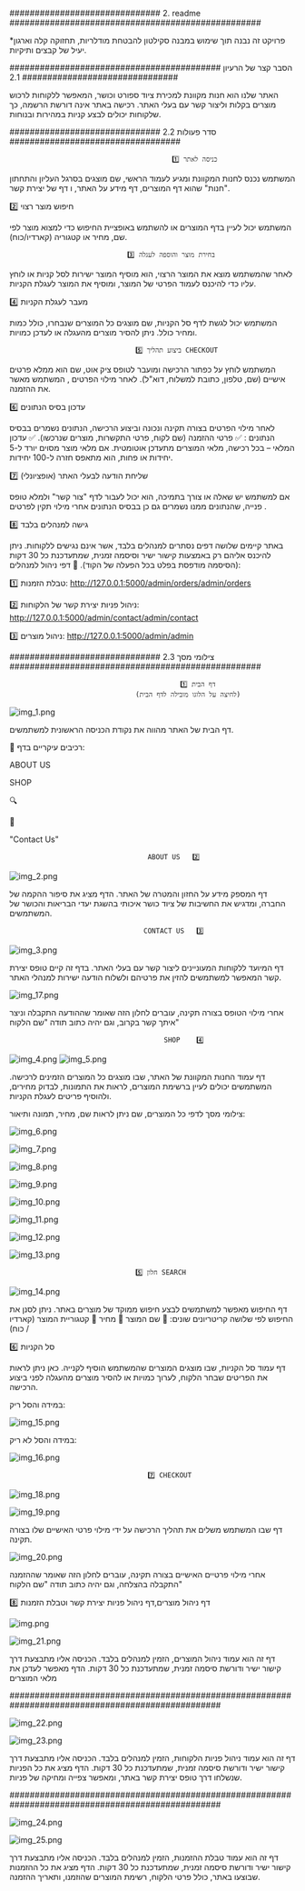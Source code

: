                                                                        
 ############################## 2. readme ##################################################
 
 *פרויקט זה נבנה תוך שימוש במבנה סקילטון להבטחת מודלריות, תחזוקה קלה וארגון יעיל של קבצים ותיקיות.


 ########################################## הסבר קצר של הרעיון 2.1 ###############################


 האתר שלנו הוא חנות מקוונת למכירת ציוד ספורט וכושר,
 המאפשר ללקוחות לרכוש מוצרים בקלות וליצור קשר עם בעלי האתר.
 רכישה באתר אינה דורשת הרשמה, כך שלקוחות יכולים לבצע קניות במהירות ובנוחות.
 
 ##############################  סדר פעולות 2.2 ##################################



                                            1️⃣ כניסה לאתר

המשתמש נכנס לחנות המקוונת ומגיע לעמוד הראשי, 
שם מוצגים בסרגל העליון והתחתון "חנות" שהוא דף המוצרים, דף מידע על האתר, ו  דף של יצירת קשר.




2️⃣ חיפוש מוצר רצוי                                        

המשתמש יכול לעיין בדף המוצרים או להשתמש באופציית החיפוש כדי למצוא מוצר לפי שם,
מחיר או קטגוריה (קארדיו/כוח).






                                 3️⃣ בחירת מוצר והוספה לעגלה

לאחר שהמשתמש מוצא את המוצר הרצוי, הוא מוסיף המוצר ישירות לסל קניות או
לוחץ עליו כדי להיכנס לעמוד הפרטי של המוצר,
ומוסיף את המוצר לעגלת הקניות.






4️⃣ מעבר לעגלת הקניות                                      

המשתמש יכול לגשת לדף סל הקניות, שם מוצגים כל המוצרים שנבחרו, כולל כמות ומחיר כולל.
ניתן להסיר מוצרים מהעגלה או לעדכן כמויות.





                                   5️⃣ ביצוע תהליך CHECKOUT
המשתמש לוחץ על כפתור הרכישה ומועבר לטופס ציק אוט,
שם הוא ממלא פרטים אישיים (שם, טלפון, כתובת למשלוח, דוא"ל).
לאחר מילוי הפרטים , המשתמש מאשר את ההזמנה.






6️⃣ עדכון בסיס הנתונים                                      

לאחר מילוי הפרטים בצורה תקינה ונכונה וביצוע הרכישה, הנתונים נשמרים בבסיס הנתונים :
✅ פרטי ההזמנה (שם לקוח, פרטי התקשרות, מוצרים שנרכשו).
✅ עדכון המלאי – בכל רכישה, מלאי המוצרים מתעדכן אוטומטית. 
אם מלאי מוצר מסוים יורד ל-5 יחידות או פחות, הוא מתאפס חזרה ל-100 יחידות.






7️⃣ שליחת הודעה לבעלי האתר (אופציונלי)                       

אם למשתמש יש שאלה או צורך בתמיכה, הוא יכול לעבור לדף "צור קשר" ולמלא טופס פנייה, 
שהנתונים ממנו נשמרים גם כן בבסיס הנתונים אחרי מילוי תקין לפרטים  .






8️⃣ גישה למנהלים בלבד                                       

באתר קיימים שלושה דפים נסתרים למנהלים בלבד, אשר אינם נגישים ללקוחות. 
ניתן להיכנס אליהם רק באמצעות קישור ישיר וסיסמה זמנית,
שמתעדכנת כל 30 דקות (הסיסמה מודפסת בפלט בכל הפעלה של הקוד).
📌 דפי ניהול למנהלים:

1️⃣ טבלת הזמנות: http://127.0.0.1:5000/admin/orders/admin/orders

2️⃣ ניהול פניות יצירת קשר של הלקוחות: http://127.0.0.1:5000/admin/contact/admin/contact

3️⃣ ניהול מוצרים: http://127.0.0.1:5000/admin/admin 



 ##############################  צילומי מסך 2.3 ##################################################


                                              1️⃣ דף הבית
                                   (לחיצה על הלוגו מובילה לדף הבית)
![img_1.png](img_1.png)

דף הבית של האתר מהווה את נקודת הכניסה הראשונית למשתמשים. 

📌 רכיבים עיקריים בדף:

ABOUT US 

SHOP

 🔍

 🛒 

 "Contact Us"

 




                                      ABOUT US   2️⃣

![img_2.png](img_2.png)

דף  המספק מידע על החזון והמטרה של האתר. הדף מציג את סיפור ההקמה של החברה, 
ומדגיש את החשיבות של ציוד כושר איכותי בהשגת יעדי הבריאות והכושר של המשתמשים.







                                     CONTACT US   3️⃣

![img_3.png](img_3.png)

דף המיועד ללקוחות המעוניינים ליצור קשר עם בעלי האתר.
בדף זה קיים טופס יצירת קשר המאפשר למשתמשים להזין את פרטיהם ולשלוח הודעה ישירות למנהלי האתר.


![img_17.png](img_17.png)

אחרי מילוי הטופס בצורה תקינה, עוברים לחלון הזה שאומר שההודעה התקבלה וניצר איתך קשר בקרוב,
וגם יהיה כתוב תודה "שם הלקוח"





                                          SHOP    4️⃣
 

![img_4.png](img_4.png)
![img_5.png](img_5.png)

דף עמוד החנות המקוונת של האתר, שבו מוצגים כל המוצרים הזמינים לרכישה. 
המשתמשים יכולים לעיין ברשימת המוצרים, לראות את התמונות, לבדוק מחירים, ולהוסיף פריטים לעגלת הקניות.

 צילומי מסך לדפי כל המוצרים, שם ניתן לראות שם, מחיר, תמונה ותיאור:

![img_6.png](img_6.png)

![img_7.png](img_7.png)

![img_8.png](img_8.png)

![img_9.png](img_9.png)

![img_10.png](img_10.png)

![img_11.png](img_11.png)

![img_12.png](img_12.png)

![img_13.png](img_13.png)






                                   5️⃣ חלון SEARCH


![img_14.png](img_14.png)

דף החיפוש מאפשר למשתמשים לבצע חיפוש ממוקד של מוצרים באתר. ניתן לסנן את החיפוש לפי שלושה קריטריונים שונים:
🔹 שם המוצר
🔹 מחיר
🔹 קטגוריית המוצר (קארדיו / כוח)







6️⃣ סל הקניות                                      

דף עמוד סל הקניות, שבו מוצגים המוצרים שהמשתמש הוסיף לקנייה.
כאן ניתן לראות את הפריטים שבחר הלקוח, לערוך כמויות או להסיר מוצרים מהעגלה לפני ביצוע הרכישה.

במידה והסל ריק:

![img_15.png](img_15.png)

במידה והסל לא ריק:

![img_16.png](img_16.png)







                                      7️⃣ CHECKOUT                       

![img_18.png](img_18.png)

![img_19.png](img_19.png)

דף  שבו המשתמש משלים את תהליך הרכישה על ידי מילוי פרטי האישיים שלו בצורה תקינה.




![img_20.png](img_20.png)

אחרי מילוי פרטיים האישיים בצורה תקינה, עוברים לחלון הזה שאומר שההזמנה התקבלה בהצלחה,
וגם יהיה כתוב תודה "שם הלקוח"






8️⃣ דף ניהול מוצרים,דף ניהול פניות יצירת קשר וטבלת הזמנות                       

![img.png](img.png)

![img_21.png](img_21.png)

דף זה הוא עמוד ניהול המוצרים, הזמין למנהלים בלבד. הכניסה אליו מתבצעת דרך קישור ישיר ודורשת סיסמה זמנית, 
שמתעדכנת כל 30 דקות. הדף מאפשר לעדכן את מלאי המוצרים 



##################################################################################################



![img_22.png](img_22.png)

![img_23.png](img_23.png)


דף זה הוא עמוד ניהול פניות הלקוחות, הזמין למנהלים בלבד. הכניסה אליו מתבצעת דרך קישור ישיר ודורשת סיסמה זמנית,
שמתעדכנת כל 30 דקות. הדף מציג את כל הפניות שנשלחו דרך טופס יצירת קשר באתר, ומאפשר צפייה ומחיקה של פניות.



##################################################################################################



![img_24.png](img_24.png)

![img_25.png](img_25.png)

דף זה הוא עמוד טבלת ההזמנות, הזמין למנהלים בלבד. הכניסה אליו מתבצעת דרך קישור ישיר ודורשת סיסמה זמנית,
שמתעדכנת כל 30 דקות. הדף מציג את כל ההזמנות שבוצעו באתר, כולל פרטי הלקוח, רשימת המוצרים שהוזמנו, ותאריך ההזמנה.
